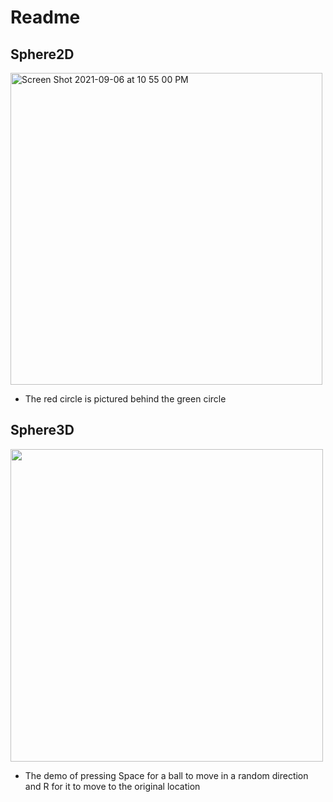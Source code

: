 # Readme

## Sphere2D
<img width="499" alt="Screen Shot 2021-09-06 at 10 55 00 PM" src="https://user-images.githubusercontent.com/55757317/132277068-af01c08c-ecda-44c8-9999-896437648792.png">

* The red circle is pictured behind the green circle

## Sphere3D
<img src="https://user-images.githubusercontent.com/55757317/132277255-311336d6-6989-4eef-b402-37780bd2723f.gif" width="500" height="500"/>

* The demo of pressing Space for a ball to move in a random direction and R for it to move to the original location
